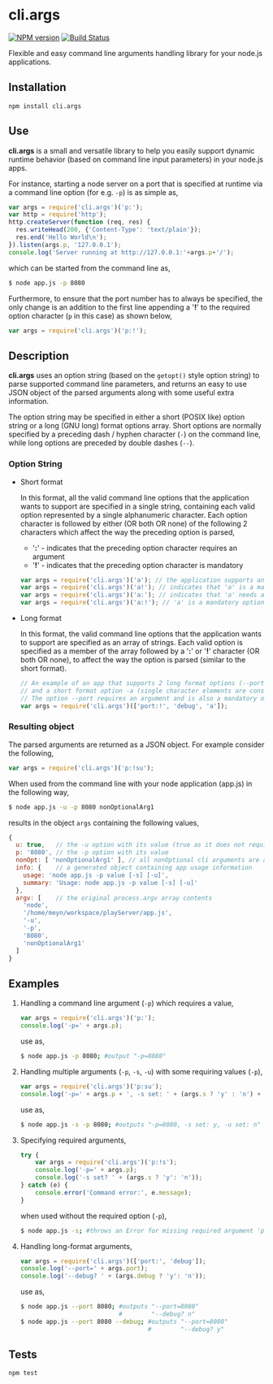 cli.args
========

[![NPM version](https://badge.fury.io/js/cli.args.svg)](http://badge.fury.io/js/cli.args)
[![Build Status](https://travis-ci.org/meyn/cli.args.svg?branch=master)](https://travis-ci.org/meyn/cli.args.svg?branch=master)

Flexible and easy command line arguments handling library for your node.js applications.

## Installation

    npm install cli.args


## Use

__cli.args__ is a small and versatile library to help you easily support dynamic runtime behavior (based on command line input parameters) in your node.js apps.

For instance, starting a node server on a port that is specified at runtime via a command line option (for e.g. ```-p```) is as simple as,

```js
var args = require('cli.args')('p:');
var http = require('http');
http.createServer(function (req, res) {
  res.writeHead(200, {'Content-Type': 'text/plain'});
  res.end('Hello World\n');
}).listen(args.p, '127.0.0.1');
console.log('Server running at http://127.0.0.1:'+args.p+'/');
```
which can be started from the command line as,
```bash
$ node app.js -p 8080
```

Furthermore, to ensure that the port number has to always be specified, the only change is an addition to the first line appending a '__!__' to the required option character (```p``` in this case) as shown below,

```js
var args = require('cli.args')('p:!');
```

## Description

__cli.args__ uses an option string (based on the ```getopt()``` style option string) to parse supported command line parameters, and returns an easy to use JSON object of the parsed arguments along with some useful extra information.

The option string may be specified in either a short (POSIX like) option string or a long (GNU long) format options array. Short options are normally specified by a preceding dash / hyphen character (```-```) on the command line, while long options are preceded by double dashes (```--```).

### Option String

* Short format

    In this format, all the valid command line options that the application wants to support are specified in a single string, containing each valid option represented by a single alphanumeric character. Each option character is followed by either (OR both OR none) of the following 2 characters which affect the way the  preceding option is parsed,

    - '__:__' - indicates that the preceding option character requires an argument
    - '__!__' - indicates that the preceding option character is mandatory

    ```js
    var args = require('cli.args')('a'); // the application supports an option named 'a' without an argument
    var args = require('cli.args')('a!'); // indicates that 'a' is a mandatory option
    var args = require('cli.args')('a:'); // indicates that 'a' needs an argument
    var args = require('cli.args')('a:!'); // 'a' is a mandatory option that also requires an argument
    ```

* Long format

    In this format, the valid command line options that the application wants to support are specified as an array of strings. Each valid option is specified as a member of the array followed by a '__:__' or '__!__' character (OR both OR none), to affect the way the option is parsed (similar to the short format).

    ```js
    // An example of an app that supports 2 long format options (--port, --debug),
    // and a short format option -a (single character elements are considered short).
    // The option --port requires an argument and is also a mandatory option for this app.
    var args = require('cli.args')(['port:!', 'debug', 'a']);
    ```

### Resulting object

The parsed arguments are returned as a JSON object. For example consider the following,
```js
var args = require('cli.args')('p:!su');
```

When used from the command line with your node application (app.js) in the following way,
```bash
$ node app.js -u -p 8080 nonOptionalArg1
```

results in the object ```args``` containing the following values,
```js
{
  u: true,   // the -u option with its value (true as it does not require an argument)
  p: '8080', // the -p option with its value
  nonOpt: [ 'nonOptionalArg1' ], // all nonOptional cli arguments are available in this array
  info: {    // a generated object containing app usage information
    usage: 'node app.js -p value [-s] [-u]',
    summary: 'Usage: node app.js -p value [-s] [-u]'
  },
  argv: [    // the original process.argv array contents
    'node',
    '/home/meyn/workspace/playServer/app.js',
    '-u',
    '-p',
    '8080',
    'nonOptionalArg1'
  ]
}
```

## Examples

1. Handling a command line argument (```-p```) which requires a value,
    ```js
    var args = require('cli.args')('p:');
    console.log('-p=' + args.p);
    ```
    use as,
    ```bash
    $ node app.js -p 8080; #output "-p=8080"
    ```

2. Handling multiple arguments (```-p```, ```-s```, ```-u```) with some requiring values (```-p```),
    ```js
    var args = require('cli.args')('p:su');
    console.log('-p=' + args.p + ', -s set: ' + (args.s ? 'y' : 'n') + ', -u set: ' + (args.u ? 'y' : 'n'));
    ```
    use as,
    ```bash
    $ node app.js -s -p 8080; #outputs "-p=8080, -s set: y, -u set: n"
    ```

3. Specifying required arguments,
    ```js
    try {
        var args = require('cli.args')('p:!s');
        console.log('-p=' + args.p);
        console.log('-s set? ' + (args.s ? 'y': 'n'));
    } catch (e) {
        console.error('Command error:', e.message);
    }
    ```
    when used without the required option (```-p```),
    ```bash
    $ node app.js -s; #throws an Error for missing required argument 'p'
    ```

4. Handling long-format arguments,
    ```js
    var args = require('cli.args')(['port:', 'debug']);
    console.log('--port=' + args.port);
    console.log('--debug? ' + (args.debug ? 'y': 'n'));
    ```
    use as,
    ```bash
    $ node app.js --port 8080; #outputs "--port=8080"
                               #        "--debug? n"
    $ node app.js --port 8080 --debug; #outputs "--port=8080"
                                       #        "--debug? y"
    ```

## Tests

    npm test
